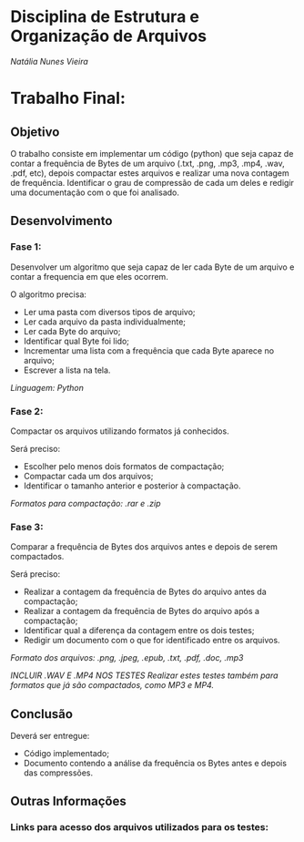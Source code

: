 # Disciplina de Estrutura e Organização de Arquivos

*Natália Nunes Vieira*

# Trabalho Final:

## Objetivo
O trabalho consiste em implementar um código (python) que seja capaz de contar a frequência de Bytes de um arquivo (.txt, .png, .mp3, .mp4, .wav, .pdf, etc), depois compactar estes arquivos e realizar uma nova contagem de frequência. Identificar o grau de compressão de cada um deles e redigir uma documentação com o que foi analisado.

## Desenvolvimento

### Fase 1:

Desenvolver um algoritmo que seja capaz de ler cada Byte de um arquivo e contar a frequencia em que eles ocorrem.

  O algoritmo precisa:
  - Ler uma pasta com diversos tipos de arquivo;
  - Ler cada arquivo da pasta individualmente;
  - Ler cada Byte do arquivo;
  - Identificar qual Byte foi lido;
  - Incrementar uma lista com a frequência que cada Byte aparece no arquivo;
  - Escrever a lista na tela.
  
_Linguagem: Python_

### Fase 2:

Compactar os arquivos utilizando formatos já conhecidos.

  Será preciso:
  - Escolher pelo menos dois formatos de compactação;
  - Compactar cada um dos arquivos;
  - Identificar o tamanho anterior e posterior à compactação.
  
_Formatos para compactação: .rar e .zip_

### Fase 3:

Comparar a frequência de Bytes dos arquivos antes e depois de serem compactados.

  Será preciso:
  - Realizar a contagem da frequência de Bytes do arquivo antes da compactação;
  - Realizar a contagem da frequência de Bytes do arquivo após a compactação;
  - Identificar qual a diferença da contagem entre os dois testes;
  - Redigir um documento com o que for identificado entre os arquivos.
  
  _Formato dos arquivos: .png, .jpeg, .epub, .txt, .pdf, .doc, .mp3_
  </br>
  
  _INCLUIR .WAV E .MP4 NOS TESTES_
  _Realizar estes testes também para formatos que já são compactados, como MP3 e MP4._
 
 ## Conclusão
 
 Deverá ser entregue:
  - Código implementado;
  - Documento contendo a análise da frequência os Bytes antes e depois das compressões.
 
 ## Outras Informações
 
 ### Links para acesso dos arquivos utilizados para os testes:
  
 
